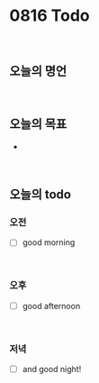 
# 0816 Todo
<br>

## 오늘의 명언
> 

<br>

## 오늘의 목표
* 

<br>

## 오늘의 todo

### 오전
- [ ] good morning 
<br>

### 오후
- [ ] good afternoon
<br>

### 저녁
- [ ] and good night!

